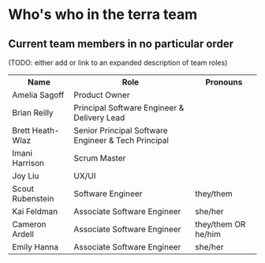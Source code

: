# Who's who in the terra team

## Current team members in no particular order 
(TODO: either add or link to an expanded description of team roles)
<table>
    <tr>
        <th>Name</th>
        <th>Role</th>
        <th>Pronouns</th>
    </tr>
    <tr>
        <td>Amelia Sagoff</td>
        <td>Product Owner</td>
        <td></td>
    </tr>
    <tr>
        <td>Brian Reilly</td>
        <td>Principal Software Engineer & Delivery Lead</td>
        <td></td>
    </tr>
    <tr>
        <td>Brett Heath-Wlaz</td>
        <td>Senior Principal Software Engineer & Tech Principal</td>
        <td></td>
    </tr>
    <tr>
        <td>Imani Harrison</td>
        <td>Scrum Master</td>
        <td></td>
    </tr>
    <tr>
        <td>Joy Liu</td>
        <td>UX/UI</td>
        <td></td>
    </tr>
    <tr>
        <td>Scout Rubenstein</td>
        <td>Software Engineer</td>
        <td>they/them</td>
    </tr>
    <tr>
        <td>Kai Feldman</td>
        <td>Associate Software Engineer</td>
        <td>she/her</td>
    </tr>
    <tr>
        <td>Cameron Ardell</td>
        <td>Associate Software Engineer</td>
        <td>they/them OR he/him</td>
    </tr>
    <tr>
        <td>Emily Hanna</td>
        <td>Associate Software Engineer</td>
        <td>she/her</td>
    </tr>
</table>
